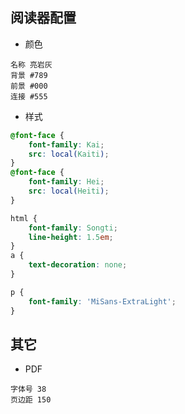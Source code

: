 ## 阅读器配置

- 颜色

```
名称 亮岩灰
背景 #789
前景 #000
连接 #555
```

- 样式

```css
@font-face {
    font-family: Kai;
    src: local(Kaiti);
}
@font-face {
    font-family: Hei;
    src: local(Heiti);
}
```
```css
html {
    font-family: Songti;
    line-height: 1.5em;
}
a {
    text-decoration: none;
}
```
```css
p {
    font-family: 'MiSans-ExtraLight';
}
```

## 其它

- PDF
```
字体号 38
页边距 150
```
